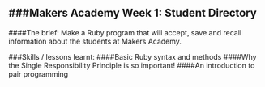 ###Makers Academy Week 1: Student Directory
-----------------------------------------

####The brief: Make a Ruby program that will accept, save and recall information about the students at Makers Academy.

###Skills / lessons learnt:
 ####Basic Ruby syntax and methods
 ####Why the Single Responsibility Principle is so important!
 ####An introduction to pair programming
